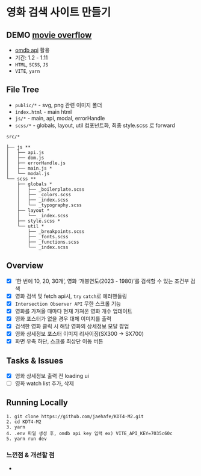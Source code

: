 # 영화 검색 사이트 만들기

## DEMO [movie overflow](https://movie-overflow.vercel.app/)

- [omdb api](https://www.omdbapi.com/) 활용
- 기간: 1.2 - 1.11
- `HTML`, `SCSS`, `JS`
- `VITE`, `yarn`

## File Tree

- `public/*` - svg, png 관련 이미지 폴더
- `index.html` - main html
- `js/*` - main, api, modal, errorHandle
- `scss/*` - globals, layout, util 컴포넌트화, 최종 style.scss 로 forward

```
src/*

├── js **
│   ├── api.js
│   ├── dom.js
│   ├── errorHandle.js
│   ├── main.js *
│   └── modal.js
└── scss **
    ├── globals *
    │   ├── _boilerplate.scss
    │   ├── _colors.scss
    │   ├── _index.scss
    │   └── _typography.scss
    ├── layout *
    │   └── _index.scss
    ├── style.scss *
    └── util *
        ├── _breakpoints.scss
        ├── _fonts.scss
        ├── _functions.scss
        └── _index.scss
```

## Overview

- [x] ‘한 번에 10, 20, 30개’, 영화 ‘개봉연도(2023 - 1980)’를 검색할 수 있는 조건부 검색
- [x] 영화 검색 및 fetch api시, `try` `catch`로 에러핸들링
- [x] `Intersection Observer API` 무한 스크롤 기능
- [x] 영화를 가져올 때마다 현재 가져온 영화 개수 업데이트
- [x] 영화 포스터가 없을 경우 대체 이미지를 출력
- [x] 검색한 영화 클릭 시 해당 영화의 상세정보 모달 팝업
- [x] 영화 상세정보 포스터 이미지 리사이징(SX300 → SX700)
- [x] 화면 우측 하단, 스크롤 최상단 이동 버튼

## Tasks & Issues

- [x] 영화 상세정보 출력 전 loading ui
- [ ] 영화 watch list 추가, 삭제

## Running Locally

```
1. git clone https://github.com/jaehafe/KDT4-M2.git
2. cd KDT4-M2
3. yarn
4. .env 파일 생성 후, omdb api key 입력 ex) VITE_API_KEY=7035c60c
5. yarn run dev
```

### 느낀점 & 개선할 점

-
